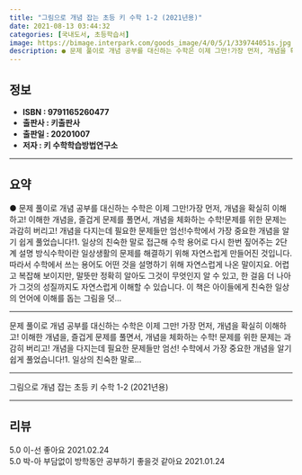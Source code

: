 ```yaml
---
title: "그림으로 개념 잡는 초등 키 수학 1-2 (2021년용)"
date: 2021-08-13 03:44:32
categories: [국내도서, 초등학습서]
image: https://bimage.interpark.com/goods_image/4/0/5/1/339744051s.jpg
description: ● 문제 풀이로 개념 공부를 대신하는 수학은 이제 그만!가장 먼저, 개념을 확실히 이해하고! 이해한 개념을, 즐겁게 문제를 풀면서, 개념을 체화하는 수학!문제를 위한 문제는 과감히 버리고! 개념을 다지는데 필요한 문제들만 엄선!수학에서 가장 중요한 개념을 알기 쉽게 풀었습니다!1. 일
---
```


## **정보**

- **ISBN : 9791165260477**
- **출판사 : 키출판사**
- **출판일 : 20201007**
- **저자 : 키 수학학습방법연구소**

------



## **요약**

●  문제 풀이로 개념 공부를 대신하는 수학은 이제 그만!가장 먼저, 개념을 확실히 이해하고! 이해한 개념을, 즐겁게 문제를 풀면서, 개념을 체화하는 수학!문제를 위한 문제는 과감히 버리고! 개념을 다지는데 필요한 문제들만 엄선!수학에서 가장 중요한 개념을 알기 쉽게 풀었습니다!1. 일상의 친숙한 말로 접근해 수학 용어로 다시 한번 짚어주는 2단계 설명 방식수학이란 일상생활의 문제를 해결하기 위해 자연스럽게 만들어진 것입니다. 따라서 수학에서 쓰는 용어도 어떤 것을 설명하기 위해 자연스럽게 나온 말이지요. 어렵고 복잡해 보이지만, 말뜻만 정확히 알아도 그것이 무엇인지 알 수 있고, 한 걸음 더 나아가 그것의 성질까지도 자연스럽게 이해할 수 있습니다. 이 책은 아이들에게 친숙한 일상의 언어에 이해를 돕는 그림을 덧...

------

문제 풀이로 개념 공부를 대신하는 수학은 이제 그만!
가장 먼저, 개념을 확실히 이해하고! 
이해한 개념을, 즐겁게 문제를 풀면서, 개념을 체화하는 수학!
문제를 위한 문제는 과감히 버리고! 
개념을 다지는데 필요한 문제들만 엄선!
수학에서 가장 중요한 개념을 알기 쉽게 풀었습니다!1. 일상의 친숙한 말로... 

------


그림으로 개념 잡는 초등 키 수학 1-2 (2021년용) 

------


## **리뷰** 

5.0 이-선 좋아요 2021.02.24 <br/>5.0 박-아 부담없이 방학동안 공부하기 좋을것 같아요 2021.01.24 <br/>